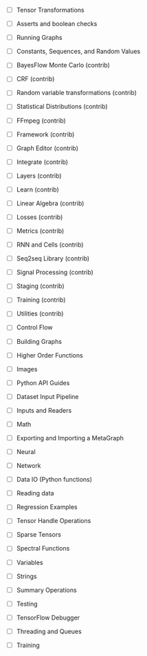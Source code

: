 - [ ] Tensor Transformations

- [ ] Asserts and boolean checks

- [ ] Running Graphs

- [ ] Constants, Sequences, and Random Values

- [ ] BayesFlow Monte Carlo (contrib)

- [ ] CRF (contrib)

- [ ] Random variable transformations (contrib)

- [ ] Statistical Distributions (contrib)

- [ ] FFmpeg (contrib)

- [ ] Framework (contrib)

- [ ] Graph Editor (contrib)

- [ ] Integrate (contrib)

- [ ] Layers (contrib)

- [ ] Learn (contrib)

- [ ] Linear Algebra (contrib)

- [ ] Losses (contrib)

- [ ] Metrics (contrib)

- [ ] RNN and Cells (contrib)

- [ ] Seq2seq Library (contrib)

- [ ] Signal Processing (contrib)

- [ ] Staging (contrib)

- [ ] Training (contrib)

- [ ] Utilities (contrib)

- [ ] Control Flow

- [ ] Building Graphs

- [ ] Higher Order Functions

- [ ] Images

- [ ] Python API Guides

- [ ] Dataset Input Pipeline

- [ ] Inputs and Readers

- [ ] Math

- [ ] Exporting and Importing a MetaGraph

- [ ] Neural

- [ ] Network

- [ ] Data IO (Python functions)

- [ ] Reading data

- [ ] Regression Examples

- [ ] Tensor Handle Operations

- [ ] Sparse Tensors

- [ ] Spectral Functions

- [ ] Variables

- [ ] Strings

- [ ] Summary Operations

- [ ] Testing

- [ ] TensorFlow Debugger

- [ ] Threading and Queues

- [ ] Training
